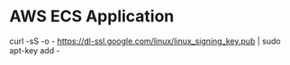 # AWS ECS Application

curl -sS -o - https://dl-ssl.google.com/linux/linux_signing_key.pub | sudo apt-key add -
